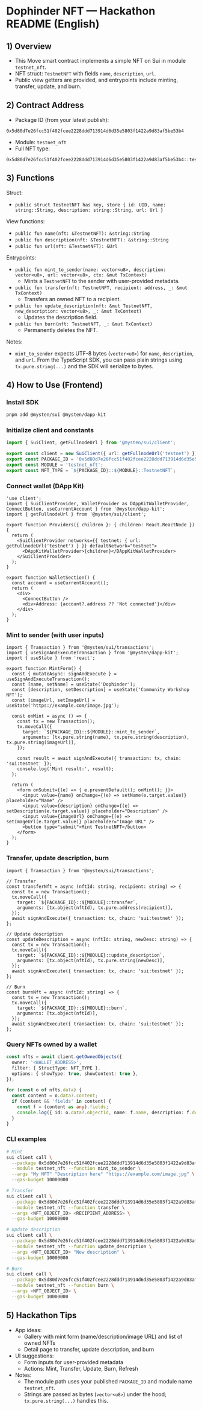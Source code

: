 # Dophinder NFT — Hackathon README (English)

## 1) Overview
- This Move smart contract implements a simple NFT on Sui in module `testnet_nft`.
- NFT struct: `TestnetNFT` with fields `name`, `description`, `url`.
- Public view getters are provided, and entrypoints include minting, transfer, update, and burn.

## 2) Contract Address
- Package ID (from your latest publish):
```
0x5d80d7e26fcc51f402fcee2228ddd713914d6d35e5803f1422a9d83af5be53b4
```
- Module: `testnet_nft`
- Full NFT type:
```
0x5d80d7e26fcc51f402fcee2228ddd713914d6d35e5803f1422a9d83af5be53b4::testnet_nft::TestnetNFT
```

## 3) Functions
Struct:
- `public struct TestnetNFT has key, store { id: UID, name: string::String, description: string::String, url: Url }`

View functions:
- `public fun name(nft: &TestnetNFT): &string::String`
- `public fun description(nft: &TestnetNFT): &string::String`
- `public fun url(nft: &TestnetNFT): &Url`

Entrypoints:
- `public fun mint_to_sender(name: vector<u8>, description: vector<u8>, url: vector<u8>, ctx: &mut TxContext)`
  - Mints a `TestnetNFT` to the sender with user-provided metadata.
- `public fun transfer(nft: TestnetNFT, recipient: address, _: &mut TxContext)`
  - Transfers an owned NFT to a recipient.
- `public fun update_description(nft: &mut TestnetNFT, new_description: vector<u8>, _: &mut TxContext)`
  - Updates the description field.
- `public fun burn(nft: TestnetNFT, _: &mut TxContext)`
  - Permanently deletes the NFT.

Notes:
- `mint_to_sender` expects UTF-8 bytes (`vector<u8>`) for `name`, `description`, and `url`. From the TypeScript SDK, you can pass plain strings using `tx.pure.string(...)` and the SDK will serialize to bytes.

## 4) How to Use (Frontend)
### Install SDK
```bash
pnpm add @mysten/sui @mysten/dapp-kit
```

### Initialize client and constants
```ts
import { SuiClient, getFullnodeUrl } from '@mysten/sui/client';

export const client = new SuiClient({ url: getFullnodeUrl('testnet') });
export const PACKAGE_ID = '0x5d80d7e26fcc51f402fcee2228ddd713914d6d35e5803f1422a9d83af5be53b4';
export const MODULE = 'testnet_nft';
export const NFT_TYPE = `${PACKAGE_ID}::${MODULE}::TestnetNFT`;
```

### Connect wallet (DApp Kit)
```tsx
'use client';
import { SuiClientProvider, WalletProvider as DAppKitWalletProvider, ConnectButton, useCurrentAccount } from '@mysten/dapp-kit';
import { getFullnodeUrl } from '@mysten/sui/client';

export function Providers({ children }: { children: React.ReactNode }) {
  return (
    <SuiClientProvider networks={{ testnet: { url: getFullnodeUrl('testnet') } }} defaultNetwork="testnet">
      <DAppKitWalletProvider>{children}</DAppKitWalletProvider>
    </SuiClientProvider>
  );
}

export function WalletSection() {
  const account = useCurrentAccount();
  return (
    <div>
      <ConnectButton />
      <div>Address: {account?.address ?? 'Not connected'}</div>
    </div>
  );
}
```

### Mint to sender (with user inputs)
```tsx
import { Transaction } from '@mysten/sui/transactions';
import { useSignAndExecuteTransaction } from '@mysten/dapp-kit';
import { useState } from 'react';

export function MintForm() {
  const { mutateAsync: signAndExecute } = useSignAndExecuteTransaction();
  const [name, setName] = useState('Dophinder');
  const [description, setDescription] = useState('Community Workshop NFT');
  const [imageUrl, setImageUrl] = useState('https://example.com/image.jpg');

  const onMint = async () => {
    const tx = new Transaction();
    tx.moveCall({
      target: `${PACKAGE_ID}::${MODULE}::mint_to_sender`,
      arguments: [tx.pure.string(name), tx.pure.string(description), tx.pure.string(imageUrl)],
    });

    const result = await signAndExecute({ transaction: tx, chain: 'sui:testnet' });
    console.log('Mint result:', result);
  };

  return (
    <form onSubmit={(e) => { e.preventDefault(); onMint(); }}>
      <input value={name} onChange={(e) => setName(e.target.value)} placeholder="Name" />
      <input value={description} onChange={(e) => setDescription(e.target.value)} placeholder="Description" />
      <input value={imageUrl} onChange={(e) => setImageUrl(e.target.value)} placeholder="Image URL" />
      <button type="submit">Mint TestnetNFT</button>
    </form>
  );
}
```

### Transfer, update description, burn
```tsx
import { Transaction } from '@mysten/sui/transactions';

// Transfer
const transferNft = async (nftId: string, recipient: string) => {
  const tx = new Transaction();
  tx.moveCall({
    target: `${PACKAGE_ID}::${MODULE}::transfer`,
    arguments: [tx.object(nftId), tx.pure.address(recipient)],
  });
  await signAndExecute({ transaction: tx, chain: 'sui:testnet' });
};

// Update description
const updateDescription = async (nftId: string, newDesc: string) => {
  const tx = new Transaction();
  tx.moveCall({
    target: `${PACKAGE_ID}::${MODULE}::update_description`,
    arguments: [tx.object(nftId), tx.pure.string(newDesc)],
  });
  await signAndExecute({ transaction: tx, chain: 'sui:testnet' });
};

// Burn
const burnNft = async (nftId: string) => {
  const tx = new Transaction();
  tx.moveCall({
    target: `${PACKAGE_ID}::${MODULE}::burn`,
    arguments: [tx.object(nftId)],
  });
  await signAndExecute({ transaction: tx, chain: 'sui:testnet' });
};
```

### Query NFTs owned by a wallet
```ts
const nfts = await client.getOwnedObjects({
  owner: '<WALLET_ADDRESS>',
  filter: { StructType: NFT_TYPE },
  options: { showType: true, showContent: true },
});

for (const o of nfts.data) {
  const content = o.data?.content;
  if (content && 'fields' in content) {
    const f = (content as any).fields;
    console.log({ id: o.data?.objectId, name: f.name, description: f.description, url: f.url });
  }
}
```

### CLI examples
```bash
# Mint
sui client call \
  --package 0x5d80d7e26fcc51f402fcee2228ddd713914d6d35e5803f1422a9d83af5be53b4 \
  --module testnet_nft --function mint_to_sender \
  --args "My NFT" "Description here" "https://example.com/image.jpg" \
  --gas-budget 10000000

# Transfer
sui client call \
  --package 0x5d80d7e26fcc51f402fcee2228ddd713914d6d35e5803f1422a9d83af5be53b4 \
  --module testnet_nft --function transfer \
  --args <NFT_OBJECT_ID> <RECIPIENT_ADDRESS> \
  --gas-budget 10000000

# Update description
sui client call \
  --package 0x5d80d7e26fcc51f402fcee2228ddd713914d6d35e5803f1422a9d83af5be53b4 \
  --module testnet_nft --function update_description \
  --args <NFT_OBJECT_ID> "New description" \
  --gas-budget 10000000

# Burn
sui client call \
  --package 0x5d80d7e26fcc51f402fcee2228ddd713914d6d35e5803f1422a9d83af5be53b4 \
  --module testnet_nft --function burn \
  --args <NFT_OBJECT_ID> \
  --gas-budget 10000000
```

## 5) Hackathon Tips
- App ideas:
  - Gallery with mint form (name/description/image URL) and list of owned NFTs
  - Detail page to transfer, update description, and burn
- UI suggestions:
  - Form inputs for user-provided metadata
  - Actions: Mint, Transfer, Update, Burn, Refresh
- Notes:
  - The module path uses your published `PACKAGE_ID` and module name `testnet_nft`.
  - Strings are passed as bytes (`vector<u8>`) under the hood; `tx.pure.string(...)` handles this.
